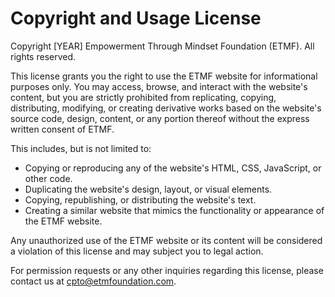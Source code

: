 # Copyright and Usage License

Copyright [YEAR] Empowerment Through Mindset Foundation (ETMF). All rights reserved.

This license grants you the right to use the ETMF website for informational purposes only. You may access, browse, and interact with the website's content, but you are strictly prohibited from replicating, copying, distributing, modifying, or creating derivative works based on the website's source code, design, content, or any portion thereof without the express written consent of ETMF.

This includes, but is not limited to:

* Copying or reproducing any of the website's HTML, CSS, JavaScript, or other code.
* Duplicating the website's design, layout, or visual elements.
* Copying, republishing, or distributing the website's text.
* Creating a similar website that mimics the functionality or appearance of the ETMF website.

Any unauthorized use of the ETMF website or its content will be considered a violation of this license and may subject you to legal action.

For permission requests or any other inquiries regarding this license, please contact us at [cpto@etmfoundation.com](mailto:cpto@etmfoundation.com).
